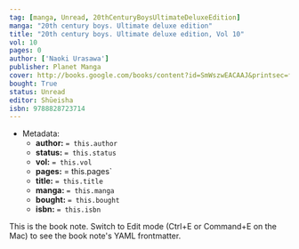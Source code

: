 ```yaml
---
tag: [manga, Unread, 20thCenturyBoysUltimateDeluxeEdition]
manga: "20th century boys. Ultimate deluxe edition"
title: "20th century boys. Ultimate deluxe edition, Vol 10"
vol: 10
pages: 0
author: ['Naoki Urasawa']
publisher: Planet Manga
cover: http://books.google.com/books/content?id=SmWszwEACAAJ&printsec=frontcover&img=1&zoom=1&source=gbs_api
bought: True
status: Unread
editor: Shūeisha
isbn: 9788828723714
---
```


- Metadata:
    - **author:** `= this.author`
    - **status:** `= this.status`
    - **vol:** `= this.vol`
    - **pages:** = this.pages`
    - **title:** `= this.title`
    - **manga:** `= this.manga`
    - **bought:** `= this.bought`
    - **isbn:** `= this.isbn`


This is the book note. Switch to Edit mode (Ctrl+E or Command+E on the Mac) to see the book note's YAML frontmatter.